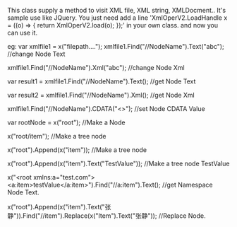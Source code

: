 This class supply a method to visit XML file, XML string, XMLDocment..
It's sample use like JQuery.
You just need add a line 'XmlOperV2.LoadHandle x = ((o) => { return XmlOperV2.load(o); });' in your own class.
and now you can use it.

eg:
var xmlfile1 = x("filepath....");
xmlfile1.Find("//NodeName").Text("abc");    //change Node Text

xmlfile1.Find("//NodeName").Xml("abc");     //change Node Xml

var result1 = xmlfile1.Find("//NodeName").Text(); //get Node Text

var result2 = xmlfile1.Find("//NodeName").Xml();  //get Node Xml

xmlfile1.Find("//NodeName").CDATA("<test content><>");  //set Node CDATA Value
  
  var rootNode = x("root");   //Make a <root></root> Node
  
  x("root/item");             //Make a tree node <root><item /></root>
  
  x("root").Append(x("item")); //Make a tree node <root><item /></root>
  
  x("root").Append(x("item").Text("TestValue")); //Make a tree node <root><item>TestValue</item></root>
  
  x("<root xmlns:a=\"test.com\"><a:item>testValue</a:item></root>").Find("//a:item").Text();  //get Namespace Node Text.
  
  x("root").Append(x("item").Text("张静")).Find("//item").Replace(x("Item").Text("张静"));  //Replace Node.
  
  
